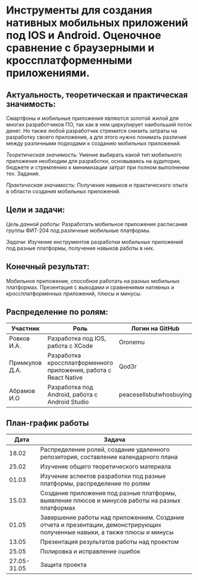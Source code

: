 # Инструменты для создания нативных мобильных приложений под IOS и Android. Оценочное сравнение с браузерными и кроссплатформенными приложениями.

## Актуальность, теоретическая и практическая значимость:
Смартфоны и мобильные приложения являются золотой жилой для многих разработчиков ПО, так как в нем циркулирует наибольший поток денег. 
Но также любой разработчик стремится снизить затраты на разработку своего приложения, а для этого нужно понимать различия между различными 
подходами к созданию мобильных приложений.

*Теоретическая значимость:* Умение выбирать какой тип мобильного приложения необходим для разработки, основываясь на аудитории, бюджете
и стремлению к минимизации затрат при полном выполнении тех. Задания.

*Практическая значимость:* Получение навыков и практического опыта в области создания мобильных приложений. 

## Цели и задачи:

*Цель данной работы:* Разработать мобильное приложение расписания группы ФИТ-204 под различные мобильные платформы.

*Задачи:* Изучение инструментов разработки мобильных приложений под разные платформы, получение навыков работы в них.

## Конечный результат:
Мобильное приложение, способное работать на разных мобильных платформах. Презентация с выводами и сравнениями нативных и кроссплатформенных приложений, плюсы и минусы.

## Распределение по ролям:

| Участник          | Роль                                                              | Логин на GitHub         |
|-------------------|-------------------------------------------------------------------|-------------------------|
| Ровков И.А.       | Разработка под IOS, работа с XCode                                | Oronemu                 |
| Примкулов Д.А.    | Разработка кроссплатформенного приложения, работа с React Native  | Qod3r                   |
| Абрамов И.О       | Разработка под Android, работа с Android Studio                   | peacesellsbutwhosbuying |

## План-график работы

| Дата                 | Задача                                                                                                                      |
|----------------------|-----------------------------------------------------------------------------------------------------------------------------|
| 18.02                | Распределение ролей, создание удаленного репозитория, составление календарного плана                                        |
| 25.02                | Изучение общего теоретического материала                                                                                    |
| 01.03                | Изучение аспектов разработки под разные платформы, распределение по ролям                                                   |
| 15.03                | Создание приложения под разные платформы, выявление плюсов и минусов работы на разных платформах                            |
| 01.05                | Завершение работы над приложением. Создание отчета и презентации, демонстрирующих полученные навыки, а также плюсы и минусы |
| 13.05                | Презентация результатов работы над проектом                                                                                 |
| 25.05                | Полировка и исправление ошибок                                                                                              |
| 27.05-31.05          | Защита проекта                                                                                                              |
